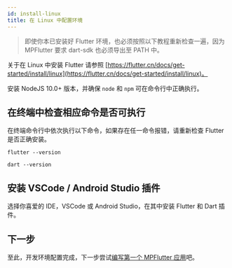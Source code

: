 ```yaml
---
id: install-linux
title: 在 Linux 中配置环境
---
```


> 即使你本已安装好 Flutter 环境，也必须按照以下教程重新检查一遍，因为 MPFlutter 要求 dart-sdk 也必须导出至 PATH 中。

关于在 Linux 中安装 Flutter 请参照 [https://flutter.cn/docs/get-started/install/linux](https://flutter.cn/docs/get-started/install/linux)。

安装 NodeJS 10.0+ 版本，并确保 `node` 和 `npm` 可在命令行中正确执行。

## 在终端中检查相应命令是否可执行

在终端命令行中依次执行以下命令，如果存在任一命令报错，请重新检查 Flutter 是否正确安装。

`flutter --version`

`dart --version`

## 安装 VSCode / Android Studio 插件

选择你喜爱的 IDE，VSCode 或 Android Studio，在其中安装 Flutter 和 Dart 插件。

## 下一步

至此，开发环境配置完成，下一步尝试[编写第一个 MPFlutter 应用](./first-app)吧。